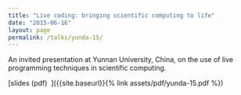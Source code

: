 ```yaml
---
title: "Live coding: bringing scientific computing to life"
date: "2015-06-16"
layout: page
permalink: /talks/yunda-15/
---
```


An invited presentation at Yunnan University, China, on the use of live
programming techniques in scientific computing.

[slides (pdf)&nbsp;&nbsp;<i class="fas fa-chalkboard-teacher fa-2x"></i>]({{site.baseurl}}{% link assets/pdf/yunda-15.pdf %})


